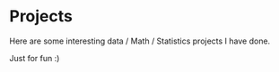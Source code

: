 # Projects
Here are some interesting data / Math / Statistics projects I have done. 

Just for fun :)
